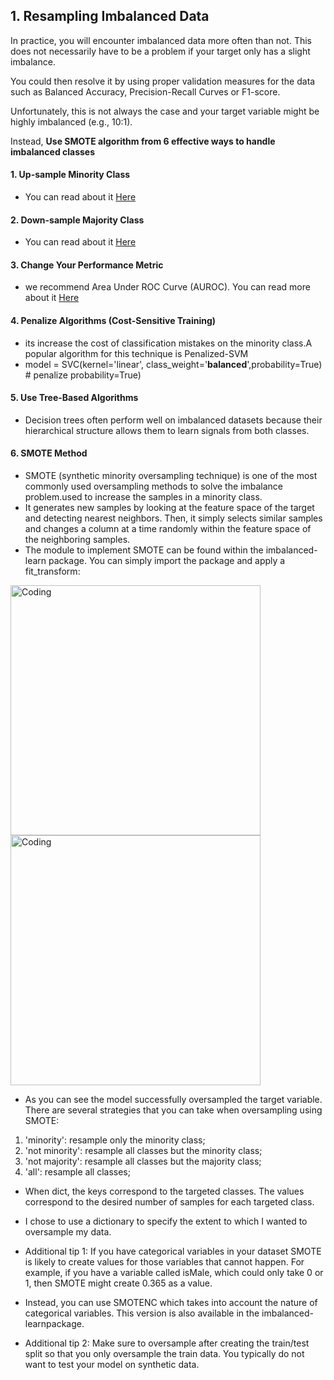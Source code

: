 ## 1. Resampling Imbalanced Data

In practice, you will encounter imbalanced data more often than not. This does not necessarily have to be a problem if your target only has a slight imbalance. 

You could then resolve it by using proper validation measures for the data such as Balanced Accuracy, Precision-Recall Curves or F1-score.

Unfortunately, this is not always the case and your target variable might be highly imbalanced (e.g., 10:1). 

Instead, **Use SMOTE algorithm from 6 effective ways to handle imbalanced classes**
#### 1. Up-sample Minority Class
- You can read about it [Here](https://elitedatascience.com/imbalanced-classes)
#### 2. Down-sample Majority Class
- You can read about it [Here](https://elitedatascience.com/imbalanced-classes) 
#### 3. Change Your Performance Metric
- we recommend Area Under ROC Curve (AUROC). You can read more about it [Here](https://stats.stackexchange.com/questions/132777/what-does-auc-stand-for-and-what-is-it)
#### 4. Penalize Algorithms (Cost-Sensitive Training)
- its increase the cost of classification mistakes on the minority class.A popular algorithm for this technique is Penalized-SVM
- model = SVC(kernel='linear', class_weight='**balanced**',probability=True) # penalize
            probability=True)
#### 5. Use Tree-Based Algorithms
- Decision trees often perform well on imbalanced datasets because their hierarchical structure allows them to learn signals from both classes.
#### 6. SMOTE Method
- SMOTE (synthetic minority oversampling technique) is one of the most commonly used oversampling methods to solve the imbalance problem.used to increase the samples in a minority class.
- It generates new samples by looking at the feature space of the target and detecting nearest neighbors. Then, it simply selects similar samples and changes a column at a time randomly within the feature space of the neighboring samples.
- The module to implement SMOTE can be found within the imbalanced-learn package. You can simply import the package and apply a fit_transform:

<img align="center" alt="Coding" width="400" src="https://github.com/connectkishan1/feature-engineering/blob/master/distribution.png"><img align="center" alt="Coding" width="400" src="https://github.com/connectkishan1/feature-engineering/blob/master/resampled.png">

- As you can see the model successfully oversampled the target variable. There are several strategies that you can take when oversampling using SMOTE:

1. 'minority': resample only the minority class;
2. 'not minority': resample all classes but the minority class;
3. 'not majority': resample all classes but the majority class;
4. 'all': resample all classes;

- When dict, the keys correspond to the targeted classes. The values correspond to the desired number of samples for each targeted class.
- I chose to use a dictionary to specify the extent to which I wanted to oversample my data.

- Additional tip 1: If you have categorical variables in your dataset SMOTE is likely to create values for those variables that cannot happen. For example, if you have a variable called isMale, which could only take 0 or 1, then SMOTE might create 0.365 as a value.

- Instead, you can use SMOTENC which takes into account the nature of categorical variables. This version is also available in the imbalanced-learnpackage.

- Additional tip 2: Make sure to oversample after creating the train/test split so that you only oversample the train data. You typically do not want to test your model on synthetic data.
